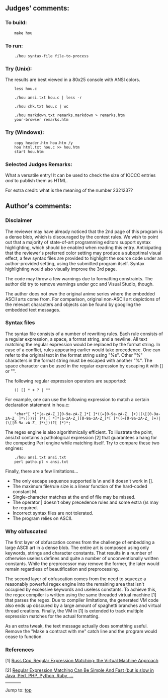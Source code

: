## Judges' comments:

### To build:

``` <!---sh-->
    make hou
```

### To run:

``` <!---sh-->
    ./hou syntax-file file-to-process
```

### Try (Unix):

The results are best viewed in a 80x25 console with ANSI colors.

```
    less hou.c

    ./hou ansi.txt hou.c | less -r

    ./hou chk.txt hou.c | wc

    ./hou markdown.txt remarks.markdown > remarks.htm
    your-browser remarks.htm
```

### Try (Windows):

```
    copy header.htm hou.htm /y
    hou html.txt hou.c >> hou.htm
    start hou.htm
```

### Selected Judges Remarks:

What a versatile entry! It can be used to check the size of IOCCC entries *and* to publish them as HTML.

For extra credit: what is the meaning of the number 2321237?


## Author's comments:

### Disclaimer

The reviewer may have already noticed that the 2nd page of this program is a
dense blob, which is discouraged by the contest rules. We wish to point out that
a majority of state-of-art programming editors support syntax highlighting,
which should be enabled when reading this entry. Anticipating that the
reviewer's preferred color setting may produce a suboptimal visual effect, a few
syntax files are provided to highlight the source code under an author-provided
setting, using the submitted program itself. Syntax highlighting would also
visually improve the 3rd page.

The code may throw a few warnings due to formatting constraints. The author did
try to remove warnings under gcc and Visual Studio, though.

The author does not own the original anime series where the embedded ASCII arts
come from. For comparison, original non-ASCII art depictions of the relevant
characters and objects can be found by googling the embedded text messages.


### Syntax files

The syntax file consists of a number of rewriting rules. Each rule consists of a
regular expression, a space, a format string, and a newline. All text matching
the regular expression would be replaced by the format string. In case of a
conflict, rules appearing earlier would take precedence. One can refer to the
original text in the format string using "%s". Other "%" characters in the
format string must be escaped with another "%". The space character can be used
in the regular expression by escaping it with [] or "".

The following regular expression operators are supported:

```
    () [] * + ? | ""
```

For example, one can use the following expression to match a certain declaration statement in hou.c:

``` <!---c-->
    "char"[ *]*[a-zA-Z_][0-9a-zA-Z_]*[ ]*((=[0-9a-zA-Z_ ]+)|(\[[0-9a-zA-Z_ ]*\]))?[ ]*(,[ *]*[a-zA-Z_][0-9a-zA-Z_]*[ ]*((=[0-9a-zA-Z_ ]+)|(\[[0-9a-zA-Z_ ]*\]))?[ ]*)*;
```

The regex engine is also algorithmically efficient. To illustrate the point,
ansi.txt contains a pathological expression [2] that guarantees a hang for the
competing Perl engine while matching itself. Try to compare these two engines:

``` <!---sh-->
    ./hou ansi.txt ansi.txt
    perl patho.pl < ansi.txt
```

Finally, there are a few limitations...


- The only escape sequence supported is \n and it doesn't work in [].
- The maximum file/rule size is a linear function of the hard-coded constant M.
- Single-character matches at the end of file may be missed.
- The operator | doesn't obey precedence rules and some extra ()s may be required.
- Incorrect syntax files are not tolerated.
- The program relies on ASCII.

### Why obfuscated

The first layer of obfuscation comes from the challenge of embedding a large
ASCII art in a dense blob. The entire art is composed using only keywords,
strings and character constants. That results in a number of otherwise useless
defines and quite a number of unconventionally written constants. While the
preprocessor may remove the former, the later would remain regardless of
beautification and preprocessing.

The second layer of obfuscation comes from the need to squeeze a reasonably
powerful regex engine into the remaining area that isn't occupied by excessive
keywords and useless constants. To achieve this, the regex compiler is written
using the same threaded virtual machine [1] that parses the regex. Due to
compiler limitations, the generated VM code also ends up obscured by a large
amount of spaghetti branches and virtual thread creations. Finally, the VM in
[1] is extended to track multiple expression matches for the actual formatting.

As an extra tweak, the text message actually does something useful. Remove the
"Make a contract with me" catch line and the program would cease to function.


### References

[1] [Russ Cox, Regular Expression Matching: the Virtual Machine Approach](http://swtch.com/~rsc/regexp/regexp2.html)

[2] [Regular Expression Matching Can Be Simple And Fast (but is slow in Java, Perl, PHP, Python, Ruby, ...](http://swtch.com/~rsc/regexp/regexp1.html)


<hr style="width:10%;text-align:left;margin-left:0">

Jump to: [top](#)


<!--

    Copyright © 1984-2024 by Landon Curt Noll. All Rights Reserved.

    You are free to share and adapt this file under the terms of this license:

	Creative Commons Attribution-ShareAlike 4.0 International (CC BY-SA 4.0)

    For more information, see:

	https://creativecommons.org/licenses/by-sa/4.0/

-->
